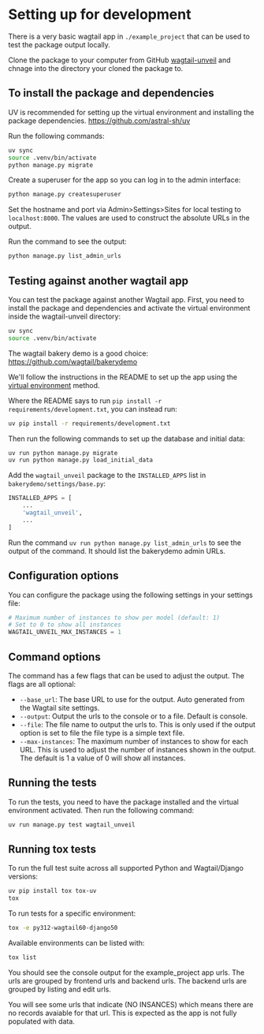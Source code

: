 # Setting up for development

There is a very basic wagtail app in `./example_project` that can be used to test the package output locally.

Clone the package to your computer from GitHub [wagtail-unveil](https://github.com/wagtail-packages/wagtail-unveil#) and chnage into the directory your cloned the package to.

## To install the package and dependencies

UV is recommended for setting up the virtual environment and installing the package dependencies. <https://github.com/astral-sh/uv>

Run the following commands:

```bash
uv sync
source .venv/bin/activate
python manage.py migrate
```

Create a superuser for the app so you can log in to the admin interface:

```bash
python manage.py createsuperuser
```

Set the hostname and port via Admin>Settings>Sites for local testing to `localhost:8000`. The values are used to construct the absolute URLs in the output.

Run the command to see the output:

```bash
python manage.py list_admin_urls
```

## Testing against another wagtail app

You can test the package against another Wagtail app. First, you need to install the package and dependencies and activate the virtual environment inside the wagtail-unveil directory:

```bash
uv sync
source .venv/bin/activate
```

The wagtail bakery demo is a good choice: <https://github.com/wagtail/bakerydemo>

We'll follow the instructions in the README to set up the app using the [virtual environment](https://github.com/wagtail-packages/bakerydemo-wagtail-unveil?tab=readme-ov-file#setup-with-virtualenv) method.

Where the README says to run `pip install -r requirements/development.txt`, you can instead run:

```bash
uv pip install -r requirements/development.txt
```

Then run the following commands to set up the database and initial data:

```bash
uv run python manage.py migrate
uv run python manage.py load_initial_data
```

Add the `wagtail_unveil` package to the `INSTALLED_APPS` list in `bakerydemo/settings/base.py`:

```python
INSTALLED_APPS = [
    ...
    'wagtail_unveil',
    ...
]
```

Run the command `uv run python manage.py list_admin_urls` to see the output of the command. It should list the bakerydemo  admin URLs.

## Configuration options

You can configure the package using the following settings in your settings file:

```python
# Maximum number of instances to show per model (default: 1)
# Set to 0 to show all instances
WAGTAIL_UNVEIL_MAX_INSTANCES = 1
```

## Command options

The command has a few flags that can be used to adjust the output. The flags are all optional:

- `--base_url`: The base URL to use for the output. Auto generated from the Wagtail site settings.
- `--output`: Output the urls to the console or to a file. Default is console.
- `--file`: The file name to output the urls to. This is only used if the output option is set to file the file type is a simple text file.
- `--max-instances`: The maximum number of instances to show for each URL. This is used to adjust the number of instances shown in the output. The default is 1 a value of 0 will show all instances.


## Running the tests

To run the tests, you need to have the package installed and the virtual environment activated. Then run the following command:

```bash
uv run manage.py test wagtail_unveil
```

## Running tox tests

To run the full test suite across all supported Python and Wagtail/Django versions:

```bash
uv pip install tox tox-uv
tox
```

To run tests for a specific environment:

```bash
tox -e py312-wagtail60-django50
```

Available environments can be listed with:

```bash
tox list
```

You should see the console output for the example_project app urls. The urls are grouped by frontend urls and backend urls. The backend urls are grouped by listing and edit urls.

You will see some urls that indicate (NO INSANCES) which means there are no records avaiable for that url. This is expected as the app is not fully populated with data.